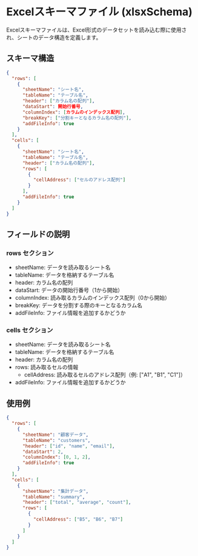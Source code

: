 # Excelスキーマファイル (xlsxSchema)

Excelスキーマファイルは、Excel形式のデータセットを読み込む際に使用され、シートのデータ構造を定義します。

## スキーマ構造

```json
{
  "rows": [
    {
      "sheetName": "シート名",
      "tableName": "テーブル名",
      "header": ["カラム名の配列"],
      "dataStart": 開始行番号,
      "columnIndex": [カラムのインデックス配列],
      "breakKey": ["分割キーとなるカラム名の配列"],
      "addFileInfo": true
    }
  ],
  "cells": [
    {
      "sheetName": "シート名",
      "tableName": "テーブル名",
      "header": ["カラム名の配列"],
      "rows": [
        {
          "cellAddress": ["セルのアドレス配列"]
        }
      ],
      "addFileInfo": true
    }
  ]
}
```

## フィールドの説明

### rows セクション
* sheetName: データを読み取るシート名
* tableName: データを格納するテーブル名
* header: カラム名の配列
* dataStart: データの開始行番号（1から開始）
* columnIndex: 読み取るカラムのインデックス配列（0から開始）
* breakKey: データを分割する際のキーとなるカラム名
* addFileInfo: ファイル情報を追加するかどうか

### cells セクション
* sheetName: データを読み取るシート名
* tableName: データを格納するテーブル名
* header: カラム名の配列
* rows: 読み取るセルの情報
  * cellAddress: 読み取るセルのアドレス配列（例: ["A1", "B1", "C1"]）
* addFileInfo: ファイル情報を追加するかどうか

## 使用例

```json
{
  "rows": [
    {
      "sheetName": "顧客データ",
      "tableName": "customers",
      "header": ["id", "name", "email"],
      "dataStart": 2,
      "columnIndex": [0, 1, 2],
      "addFileInfo": true
    }
  ],
  "cells": [
    {
      "sheetName": "集計データ",
      "tableName": "summary",
      "header": ["total", "average", "count"],
      "rows": [
        {
          "cellAddress": ["B5", "B6", "B7"]
        }
      ]
    }
  ]
}